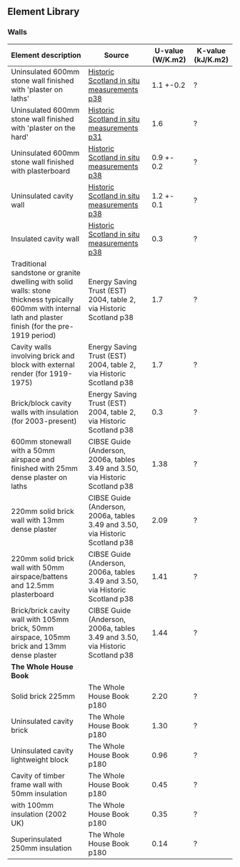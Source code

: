 ## Element Library

### Walls

| Element description | Source | U-value (W/K.m2) | K-value (kJ/K.m2) |
| :------------------ | ------ | ---------------- | ----------------- |
| Uninsulated 600mm stone wall finished with 'plaster on laths' | [Historic Scotland in situ measurements p38](http://www.historic-scotland.gov.uk/hstp102011-u-values-and-traditional-buildings.pdf) | 1.1 +-0.2 | ? |
| Uninsulated 600mm stone wall finished with 'plaster on the hard' | [Historic Scotland in situ measurements p31](http://www.historic-scotland.gov.uk/hstp102011-u-values-and-traditional-buildings.pdf) | 1.6 | ? |
| Uninsulated 600mm stone wall finished with plasterboard | [Historic Scotland in situ measurements p38](http://www.historic-scotland.gov.uk/hstp102011-u-values-and-traditional-buildings.pdf) | 0.9 +- 0.2 | ? |
| Uninsulated cavity wall | [Historic Scotland in situ measurements p38](http://www.historic-scotland.gov.uk/hstp102011-u-values-and-traditional-buildings.pdf) | 1.2 +- 0.1 | ? |
| Insulated cavity wall | [Historic Scotland in situ measurements p38](http://www.historic-scotland.gov.uk/hstp102011-u-values-and-traditional-buildings.pdf) | 0.3 | ? |
| Traditional sandstone or granite dwelling with solid walls: stone thickness typically 600mm with internal lath and plaster finish (for the pre-1919 period) | Energy Saving Trust (EST) 2004, table 2, via Historic Scotland p38 | 1.7 | ? |
| Cavity walls involving brick and block with external render (for 1919-1975) | Energy Saving Trust (EST) 2004, table 2, via Historic Scotland p38 | 1.7 | ? |
| Brick/block cavity walls with insulation (for 2003-present) | Energy Saving Trust (EST) 2004, table 2, via Historic Scotland p38 | 0.3 | ? |
| 600mm stonewall with a 50mm airspace and finished with 25mm dense plaster on laths | CIBSE Guide (Anderson, 2006a, tables 3.49 and 3.50, via Historic Scotland p38 | 1.38 | ? |
| 220mm solid brick wall with 13mm dense plaster | CIBSE Guide (Anderson, 2006a, tables 3.49 and 3.50, via Historic Scotland p38 | 2.09 | ? |
| 220mm solid brick wall with 50mm airspace/battens and 12.5mm plasterboard | CIBSE Guide (Anderson, 2006a, tables 3.49 and 3.50, via Historic Scotland p38 | 1.41 | ? |
| Brick/brick cavity wall with 105mm brick, 50mm airspace, 105mm brick and 13mm dense plaster | CIBSE Guide (Anderson, 2006a, tables 3.49 and 3.50, via Historic Scotland p38 | 1.44 | ? |
| **The Whole House Book** |  |  |  |
| Solid brick 225mm | The Whole House Book p180 | 2.20 | ? |
| Uninsulated cavity brick | The Whole House Book p180 | 1.30 | ? |
| Uninsulated cavity lightweight block | The Whole House Book p180 | 0.96 | ? |
| Cavity of timber frame wall with 50mm insulation | The Whole House Book p180 | 0.45 | ? |
| with 100mm insulation (2002 UK) | The Whole House Book p180 | 0.35 | ? |
| Superinsulated 250mm insulation | The Whole House Book p180 | 0.14 | ? |




